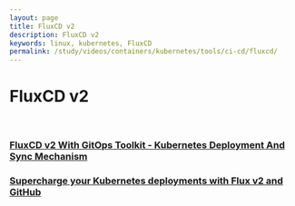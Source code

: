 ```yaml
---
layout: page
title: FluxCD v2
description: FluxCD v2
keywords: linux, kubernetes, FluxCD
permalink: /study/videos/containers/kubernetes/tools/ci-cd/fluxcd/
---
```


# FluxCD v2

<br/>

### [FluxCD v2 With GitOps Toolkit - Kubernetes Deployment And Sync Mechanism](/study/videos/containers/kubernetes/tools/ci-cd/fluxcd/fluxcd-v2-with-gitops-toolkit/)

### [Supercharge your Kubernetes deployments with Flux v2 and GitHub](/study/videos/containers/kubernetes/tools/ci-cd/fluxcd/supercharge-your-kubernetes-deployments-with-flux-v2-and-github/)
